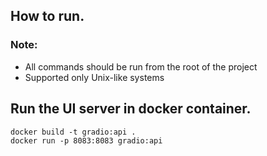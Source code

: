 ## How to run.
### Note: 
- All commands should be run from the root of the project
- Supported only Unix-like systems

## Run the UI server in docker container.
```
docker build -t gradio:api .
docker run -p 8083:8083 gradio:api
```